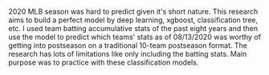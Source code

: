 2020 MLB season was hard to predict given it's short nature. This research aims to build a perfect model by deep learning, xgboost, classification tree, etc. I used team batting accumulative stats of the past eight years and then use the model to predict which teams' stats as of 08/13/2020 was worthy of getting into postseason on a traditional 10-team postseason format. The research has lots of limitations like only including the batting stats. Main purpose was to practice with these classification models.

